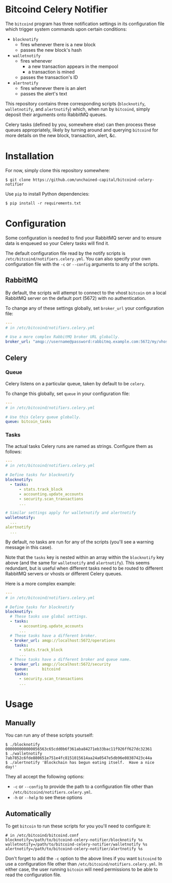 # Bitcoind Celery Notifier

The `bitcoind` program has three notification settings in its
configuration file which trigger system commands upon certain
conditions:

* `blocknotify`
  * fires whenever there is a new block
  * passes the new block's hash
* `walletnotify`
  * fires whenever
    * a new transaction appears in the mempool
	* a transaction is mined
  * passes the transaction's ID
* `alertnotify`
  * fires whenever there is an alert
  * passes the alert's text
  
This repository contains three corresponding scripts (`blocknotify`,
`walletnotify`, and `alertnotify`) which, when run by `bitcoind`,
simply deposit their arguments onto RabbitMQ queues.

Celery tasks (defined by you, somewhere else) can then process these
queues appropriately, likely by turning around and querying `bitcoind`
for more details on the new block, transaction, alert, &c.

# Installation

For now, simply clone this repository somewhere:

```
$ git clone https://github.com/unchained-capital/bitcoind-celery-notifier
```

Use `pip` to install Python dependencies:

```
$ pip install -r requirements.txt
```

# Configuration

Some configuration is needed to find your RabbitMQ server and to
ensure data is enqueued so your Celery tasks will find it.

The default configuration file read by the notify scripts is
`/etc/bitcoind/notifiers.celery.yml`.  You can also specify your own
configuration file with the `-c` or `--config` arguments to any of the
scripts.

## RabbitMQ

By default, the scripts will attempt to connect to the vhost `bitcoin`
on a local RabbitMQ server on the default port (5672) with no
authentication.

To change any of these settings globally, set `broker_url` your
configuration file:

```yaml
---
# in /etc/bitcoind/notifiers.celery.yml

# Use a more complex RabbitMQ broker URL globally.
broker_url: "amqp://username@password:rabbitmq.example.com:5672/my/vhost"
```

## Celery

### Queue

Celery listens on a particular queue, taken by default to be `celery`.

To change this globally, set `queue` in your configuration file:

```yaml
---
# in /etc/bitcoind/notifiers.celery.yml

# Use this Celery queue globally.
queue: bitcoin_tasks
```

### Tasks

The actual tasks Celery runs are named as strings.  Configure them as
follows:

```yaml
---
# in /etc/bitcoind/notifiers.celery.yml

# Define tasks for blocknotify
blocknotify:
  - tasks:
      - stats.track_block
	  - accounting.update_accounts
	  - security.scan_transactions
	  ...

# Similar settings apply for walletnotify and alertnotify
walletnotify:
  ...
alertnotify
  ...
```

By default, no tasks are run for any of the scripts (you'll see a
warning message in this case).

Note that the `tasks` key is nested within an array within the
`blocknotify` key above (and the same for `walletnotify` and
`alertnotify`).  This seems redundant, but is useful when different
tasks need to be routed to different RabbitMQ servers or vhosts or
different Celery queues.

Here is a more complex example:

```yaml
---
# in /etc/bitcoind/notifiers.celery.yml

# Define tasks for blocknotify
blocknotify:
  # These tasks use global settings. 
  - tasks:
	  - accounting.update_accounts
	  ...
  # These tasks have a different broker.
  - broker_url: amqp://localhost:5672/operations
    tasks:
      - stats.track_block
	  ...
  # These tasks have a different broker and queue name.
  - broker_url: amqp://localhost:5672/security
    queue:      bitcoind
	tasks:
	  - security.scan_transactions
	  ...
```

# Usage

## Manually

You can run any of these scripts yourself:

```
$ ./blocknotify 000000000000056563c65cdd0b6f361aba84271eb33bac11f926ff627dc32361
$ ./walletnotify 7ab7852c6fde880651e751e4fc8151015614aa24a0547e5db96e08387423c44a
$ ./alertnotify 'Blockchain has begun eating itself.  Have a nice day!'
```

They all accept the following options:

* `-c` or `--config` to provide the path to a configuration file other than `/etc/bitcoind/notifiers.celery.yml`.
* `-h` or `--help` to see these options

## Automatically

To get `bitcoin` to run these scripts for you you'll need to configure
it:

```
# in /etc/bitcoind/bitcoind.conf
blocknotify=/path/to/bitcoind-celery-notifier/blocknotify %s
walletnotify=/path/to/bitcoind-celery-notifier/walletnotify %s
alertnotify=/path/to/bitcoind-celery-notifier/alertnotify %s
```

Don't forget to add the `-c` option to the above lines if you want
`bitcoind` to use a configuration file other than
`/etc/bitcoind/notifiers.celery.yml`.  In either case, the user
running `bitcoin` will need permissions to be able to read the
configuration file.
